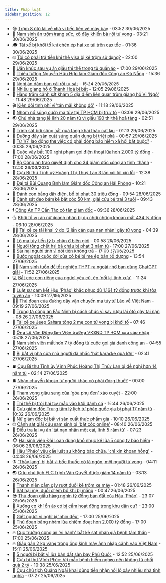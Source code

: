 ```yaml
---
title: Pháp luật
sidebar_position: 12
---
```


<!-- vnexpress-phap-luat:START -->
- 😎 [Trộm 8 ôtô lái về nhà vì tiếc tiền vé máy bay](https://vnexpress.net/trom-8-oto-tu-lai-di-du-lich-vi-tiec-tien-ve-may-bay-4908019.html) - 03:52 30/06/2025
- 🥰 [Nam sinh ăn trộm trang sức, xô đẩy khiến bà nội tử vong](https://vnexpress.net/nam-sinh-an-trom-trang-suc-xo-day-khien-ba-noi-tu-vong-4907902.html) - 03:21 30/06/2025
- 🎓 [Tài xế bị khởi tố khi chèn ép hai xe tải trên cao tốc](https://vnexpress.net/tai-xe-bi-khoi-to-vi-chen-ep-hai-xe-tai-tren-cao-toc-4907914.html) - 01:36 30/06/2025
- 🤓 [Tôi có phải trả tiền khi thẻ visa bị kẻ trộm sử dụng?](https://vnexpress.net/toi-co-phai-tra-tien-khi-the-visa-bi-ke-trom-su-dung-4907684.html) - 22:00 29/06/2025
- 🎊 [Uẩn khúc sau vụ án giấu thi thể trong tủ quần áo](https://vnexpress.net/uan-khuc-sau-vu-an-thi-the-giau-trong-tu-quan-ao-4907847.html) - 17:00 29/06/2025
- 🙉 [Thiếu tướng Nguyễn Hữu Hợp làm Giám đốc Công an Đà Nẵng](https://vnexpress.net/thieu-tuong-nguyen-huu-hop-lam-giam-doc-cong-an-da-nang-4907838.html) - 15:36 29/06/2025
- 🤡 [Nghi án đâm bạn gái rồi tự sát](https://vnexpress.net/nghi-an-dam-ban-gai-roi-tu-sat-4907812.html) - 15:24 29/06/2025
- 🗽 [Nhiều giang hồ ở Thanh Hoá bị bắt](https://vnexpress.net/nhieu-giang-ho-o-thanh-hoa-bi-bat-4907803.html) - 12:05 29/06/2025
- 🌋 [Hàng trăm cảnh sát khám 5 địa điểm liên quan trùm giang hồ Vi &#39;Ngộ&#39;](https://vnexpress.net/hang-tram-canh-sat-kham-5-dia-diem-lien-quan-trum-giang-ho-vi-ngo-4907797.html) - 11:48 29/06/2025
- 🎬 [Kiện đòi tình phí vì &#39;tán mãi không đổ&#39;](https://vnexpress.net/kien-doi-tinh-phi-vi-tan-mai-khong-do-4907793.html) - 11:18 29/06/2025
- 💯 [Nhóm nổ súng cướp ma túy tại TP HCM bị truy tố](https://vnexpress.net/nhom-no-sung-cuop-ma-tuy-tai-tp-hcm-bi-truy-to-4907667.html) - 03:09 29/06/2025
- 🌏 [Chủ nhà tang lễ lĩnh 20 năm tù vì giấu 190 thi thể hoả táng](https://vnexpress.net/chu-nha-tang-le-linh-20-nam-tu-vi-giau-190-thi-the-4907659.html) - 02:51 29/06/2025
- 🌊 [Trinh sát bơi sông bắt quả tang khai thác cát lậu](https://vnexpress.net/trinh-sat-boi-song-bat-qua-tang-khai-thac-cat-lau-4907635.html) - 01:13 29/06/2025
- 💂 [Đường dây sản xuất súng quân dụng bị triệt phá](https://video.vnexpress.net/duong-day-san-xuat-sung-quan-dung-bi-triet-pha-4907559.html) - 00:57 29/06/2025
- 🎡 [Từ 1/7, lao động thử việc có phải đóng bảo hiểm xã hội bắt buộc?](https://vnexpress.net/tu-1-7-lao-dong-thu-viec-co-dong-bao-hiem-xa-hoi-bat-buoc-4907585.html) - 00:35 29/06/2025
- 🫶 [Cuộc vây bắt 100 nghi phạm gọi điện thoại lừa hơn 2.000 tỷ đồng](https://vnexpress.net/don-long-o-san-bay-bao-vay-nha-rieng-bat-100-ke-goi-dien-thoai-lua-hon-2-000-ty-dong-4906999.html) - 17:00 28/06/2025
- 🐲 [Bộ Công an trao quyết định cho 34 giám đốc công an tỉnh, thành](https://vnexpress.net/bo-cong-an-trao-quyet-dinh-cho-34-giam-doc-cong-an-tinh-thanh-4907569.html) - 12:50 28/06/2025
- 🚀 [Cựu Bí thư Tỉnh uỷ Hoàng Thị Thuý Lan 3 lần nói lời xin lỗi](https://vnexpress.net/cuu-bi-thu-tinh-uy-hoang-thi-thuy-lan-3-lan-noi-loi-xin-loi-4907521.html) - 12:38 28/06/2025
- 🎊 [Đại tá Bùi Quang Bình làm Giám đốc Công an Hải Phòng](https://vnexpress.net/dai-ta-bui-quang-binh-lam-giam-doc-cong-an-hai-phong-4907535.html) - 10:21 28/06/2025
- 🤗 [Đánh con bằng dây điện, bố bị phạt 30 triệu đồng](https://vnexpress.net/danh-con-bang-day-dien-bo-bi-phat-30-trieu-dong-4907533.html) - 09:54 28/06/2025
- 🗽 [Cảnh sát đeo bám kẻ bắt cóc 50 km, giải cứu bé trai 3 tuổi](https://vnexpress.net/cuoc-ruot-duoi-50-km-giai-cuu-be-trai-3-tuoi-bi-bat-coc-luc-nua-dem-4907508.html) - 09:43 28/06/2025
- 🕴 [Công An TP Cần Thơ có tân giám đốc](https://vnexpress.net/cong-an-tp-can-tho-co-tan-giam-doc-4907534.html) - 09:36 28/06/2025
- 🌜 [Khởi tố vụ án nữ doanh nhân bị dụ chơi chứng khoán mất 434 tỷ đồng](https://vnexpress.net/khoi-to-vu-an-nu-doanh-nhan-bi-du-choi-chung-khoan-mat-434-ty-dong-4899402.html) - 06:10 28/06/2025
- 🧑‍🏫 [Tài xế xe tải khai lý do &#39;2 lần cán qua nạn nhân&#39; gây tử vong](https://vnexpress.net/tai-xe-xe-tai-khai-ly-do-2-lan-can-qua-nan-nhan-gay-tu-vong-4907442.html) - 04:39 28/06/2025
- 🦩 [Lô ma túy tiền tỷ bị chặn ở biên giới](https://vnexpress.net/lo-ma-tuy-tien-ty-bi-chan-o-bien-gioi-4907351.html) - 00:58 28/06/2025
- 💼 [Người tông chết hai bà cháu bị phạt 3 năm tù](https://vnexpress.net/nguoi-tong-chet-hai-ba-chau-bi-phat-3-nam-tu-4907273.html) - 17:00 27/06/2025
- 💫 [Sát hại người tình vì đòi tiền không trả](https://vnexpress.net/sat-hai-nguoi-tinh-vi-doi-tien-khong-tra-4907256.html) - 17:00 27/06/2025
- 🦅 [Bước ngoặt cuộc đời của cô bé bị mẹ ép bắn bố dượng](https://vnexpress.net/buoc-ngoat-cuoc-doi-cua-co-be-bi-me-ep-ban-bo-duong-4907259.html) - 13:54 27/06/2025
- 🧑‍💻 [Nam sinh tuồn đề tốt nghiệp THPT ra ngoài nhờ bạn dùng ChatGPT giải](https://vnexpress.net/nam-sinh-tuon-de-tot-nghiep-thpt-ra-ngoai-nho-ban-dung-chatgpt-giai-4907275.html) - 11:52 27/06/2025
- 💻 [Bắt cóc con riêng của người yêu cũ, ép &#39;nối lại tình xưa&#39;](https://vnexpress.net/bat-coc-con-rieng-cua-nguoi-yeu-cu-ep-noi-lai-tinh-xua-4907266.html) - 11:24 27/06/2025
- 🤠 [Luật sư cam kết Hậu &#39;Pháo&#39; khắc phục đủ 1.164 tỷ đồng trước khi tòa tuyên án](https://vnexpress.net/luat-su-cam-ket-hau-phao-khac-phuc-du-1-164-ty-dong-truoc-khi-toa-tuyen-an-4907079.html) - 10:09 27/06/2025
- 🧑‍🏫 [Thủ đoạn của đường dây vận chuyển ma túy từ Lào về Việt Nam](https://video.vnexpress.net/thu-doan-cua-duong-day-van-chuyen-ma-tuy-tu-lao-ve-viet-nam-4907177.html) - 09:19 27/06/2025
- 🌈 [Trung tá công an Bắc Ninh bị cách chức vì say rượu lái ôtô gây tai nạn](https://vnexpress.net/trung-ta-cong-an-bac-ninh-bi-cach-chuc-vi-say-ruou-lai-oto-gay-tai-nan-4907157.html) - 08:26 27/06/2025
- 🌮 [Tài xế xe Jeep Sahara tông 2 mẹ con tử vong bị khởi tố](https://vnexpress.net/tai-xe-xe-jeep-sahara-tong-2-me-con-tu-vong-bi-khoi-to-4907092.html) - 07:46 27/06/2025
- 🐲 [Ông Lê Văn Đông làm Viện trưởng VKSND TP HCM sau sáp nhập](https://vnexpress.net/ong-le-van-dong-lam-vien-truong-vksnd-tp-hcm-sau-sap-nhap-4906963.html) - 05:18 27/06/2025
- 🧰 [Nam sinh viên mất hơn 7 tỷ đồng từ cuộc gọi giả danh công an](https://vnexpress.net/nam-sinh-vien-mat-hon-7-ty-dong-tu-cuoc-goi-gia-danh-cong-an-4907012.html) - 04:55 27/06/2025
- 💄 [Bị bắt vì phá cửa nhà người đã nhắc &#39;hát karaoke quá lớn&#39;](https://vnexpress.net/bi-bat-vi-pha-cua-nha-nguoi-da-nhac-hat-karaoke-qua-lon-4906895.html) - 02:41 27/06/2025
- ⛽️ [Cựu Bí thư Tỉnh ủy Vĩnh Phúc Hoàng Thị Thúy Lan bị đề nghị hơn 14 năm tù](https://vnexpress.net/hau-phao-bi-de-nghi-30-nam-tu-4906801.html) - 02:14 27/06/2025
- ⛽️ [Nhận chuyển khoản từ người khác có phải đóng thuế?](https://vnexpress.net/nhan-chuyen-khoan-tu-nguoi-khac-co-phai-dong-thue-4906059.html) - 00:00 27/06/2025
- 💂 [Tham vọng giàu sang của &#39;góa phụ đen&#39; xảo quyệt](https://vnexpress.net/tham-vong-giau-sang-khien-goa-phu-den-tra-gia-4906742.html) - 22:00 26/06/2025
- 🤔 [Thi thể bị trói hai tay mắc vào lưới đánh cá](https://vnexpress.net/thi-the-bi-troi-hai-tay-mac-vao-luoi-danh-ca-4906808.html) - 16:44 26/06/2025
- 🧐 [Cựu giám đốc Trung tâm lý lịch tư pháp quốc gia bị phạt 17 năm tù](https://vnexpress.net/cuu-giam-doc-trung-tam-ly-lich-tu-phap-quoc-gia-bi-phat-17-nam-tu-4906681.html) - 10:32 26/06/2025
- 🎃 [Nữ giám đốc bị bắt vì sản xuất thực phẩm giả](https://vnexpress.net/nu-giam-doc-bi-bat-vi-san-xuat-thuc-pham-gia-4906721.html) - 10:10 26/06/2025
- 🤓 [Cảnh sát giải cứu nam sinh bị &#39;bắt cóc online&#39;](https://vnexpress.net/canh-sat-giai-cuu-nam-sinh-bi-bat-coc-online-4906626.html) - 08:40 26/06/2025
- 💃 [Điều tra lại vụ án &#39;tát nạn nhân một cái, lĩnh 5 năm tù&#39;](https://vnexpress.net/dieu-tra-lai-vu-an-tat-nan-nhan-mot-cai-linh-5-nam-tu-4906544.html) - 07:23 26/06/2025
- 🐵 [Hai sinh viên Đài Loan dùng khổ nhục kế lừa 5 công ty bảo hiểm](https://vnexpress.net/hai-sinh-vien-dai-loan-linh-an-tu-vi-cat-cut-chan-de-lua-bao-hiem-4906396.html) - 06:06 26/06/2025
- 🤖 [Hậu &#39;Pháo&#39; yêu cầu luật sư không bào chữa, &#39;chỉ xin khoan hồng&#39;](https://vnexpress.net/hau-phao-yeu-cau-luat-su-khong-bao-chua-chi-xin-khoan-hong-4906451.html) - 04:48 26/06/2025
- ⚗️ [&#39;Thầy lang&#39; bị bắt vì bốc thuốc có lá ngón, một người tử vong](https://vnexpress.net/thay-lang-bi-bat-vi-boc-thuoc-co-la-ngon-mot-nguoi-tu-vong-4906480.html) - 04:11 26/06/2025
- 🌏 [Cựu chủ tịch FLC Trịnh Văn Quyết được giảm 14 năm tù](https://vnexpress.net/cuu-chu-tich-flc-trinh-van-quyet-duoc-giam-14-nam-tu-4906432.html) - 03:13 26/06/2025
- 🦆 [Thanh niên cầm gậy rượt đuổi kẻ trộm xe máy](https://video.vnexpress.net/thanh-nien-cam-gay-ruot-duoi-ke-trom-xe-may-4906239.html) - 01:48 26/06/2025
- 🐎 [Sát hại mẹ, đuổi chém bố khi bị mắng](https://vnexpress.net/sat-hai-me-duoi-chem-bo-khi-bi-mang-4906350.html) - 00:47 26/06/2025
- 😎 [Thủ đoạn giấu hàng nghìn tỷ đồng bán đất của Hậu &#39;Pháo&#39;](https://vnexpress.net/thu-doan-giau-hang-nghin-ty-dong-ban-dat-cua-hau-phao-4906286.html) - 23:07 25/06/2025
- 💪 [Xưởng cơ khí ồn ào có bị cấm hoạt động trong khu dân cư?](https://vnexpress.net/xuong-co-khi-on-ao-co-bi-cam-hoat-dong-trong-khu-dan-cu-4904817.html) - 23:00 25/06/2025
- 🤡 [Giết người vì nghĩ bị &#39;nhìn đểu&#39;](https://vnexpress.net/giet-nguoi-vi-nghi-bi-nhin-deu-4906296.html) - 17:00 25/06/2025
- 🌁 [Thủ đoạn băng nhóm lừa chiếm đoạt hơn 2.000 tỷ đồng](https://video.vnexpress.net/thu-doan-bang-nhom-lua-chiem-doat-hon-2-000-ty-dong-4906293.html) - 17:00 25/06/2025
- 🔥 [Cục trưởng công an &#39;vi hành&#39; bắt kẻ sát nhân giả bệnh tâm thần](https://vnexpress.net/cuc-truong-vi-hanh-bat-ke-sat-nhan-gia-benh-tam-than-4906262.html) - 17:00 25/06/2025
- 🔥 [Giấu gần 2 kg vàng trong ống kính máy ảnh nhập cảnh vào Việt Nam](https://vnexpress.net/giau-gan-2-kg-vang-trong-ong-kinh-may-anh-nhap-canh-vao-viet-nam-4906306.html) - 15:11 25/06/2025
- 👺 [5 người bị bắt vì lừa bán đất sân bay Phú Quốc](https://vnexpress.net/5-nguoi-bi-bat-vi-lua-ban-dat-san-bay-phu-quoc-4906263.html) - 12:52 25/06/2025
- 🎊 [Cựu bí thư Vĩnh Phúc: Vợ mắc bệnh hiểm nghèo nên không từ chối quà 2 tỷ](https://vnexpress.net/cuu-bi-thu-vinh-phuc-nhan-qua-2-ty-dong-cua-hau-phao-chua-benh-cho-vo-4906161.html) - 10:38 25/06/2025
- 🎊 [Cựu chủ tịch Quảng Ngãi khai dùng tiền nhận hối lộ xây nhiều nhà tình nghĩa](https://vnexpress.net/cach-hau-phao-dung-tien-tao-moi-quan-he-voi-6-cuu-lanh-dao-tinh-quang-ngai-4906019.html) - 07:27 25/06/2025<!-- vnexpress-phap-luat:END -->
